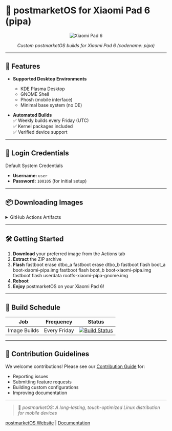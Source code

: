 # 🧪 postmarketOS for Xiaomi Pad 6 (pipa)

<div align="center">
  <img src="images/gnome.png" alt="Xiaomi Pad 6"/>
  <p><em>Custom postmarketOS builds for Xiaomi Pad 6 (codename: pipa)</em></p>
</div>

---

## 🌟 Features 

- **Supported Desktop Environments**  
  * KDE Plasma Desktop  
  * GNOME Shell  
  * Phosh (mobile interface)  
  * Minimal base system (no DE)

- **Automated Builds**  
  ✅ Weekly builds every Friday (UTC)  
  ✅ Kernel packages included  
  ✅ Verified device support

---

## 🔐 Login Credentials

Default System Credentials
  
- **Username:** `user`  
- **Password:** `100105` (for initial setup)


---

## 📦 Downloading Images

<details>
  <summary>GitHub Actions Artifacts</summary>
  
  1. Visit our [Actions tab](https://github.com/rifux/pipa-pmos-builds/actions)   
  2. Look for the latest workflow run (marked with 🟢)  
  3. Download the desired image:
     - `xiaomi-pipa-none_*.zip` (minimal system)
     - `xiaomi-pipa-plasma_*.zip` (KDE Plasma)
     - `xiaomi-pipa-gnome_*.zip` (GNOME Shell)
     - `xiaomi-pipa-phosh_*.zip` (Phosh interface)
     - `xiaomi-pipa-kernel_*.zip` (kernel packages)
  
  *Note:* GitHub account required for downloads
</details>

---

## 🛠️ Getting Started

1. **Download** your preferred image from the Actions tab  
2. **Extract** the ZIP archive  
3. **Flash**
    fastboot erase dtbo_a
    fastboot erase dtbo_b
    fastboot flash boot_a boot-xiaomi-pipa.img
    fastboot flash boot_b boot-xiaomi-pipa.img
    fastboot flash userdata rootfs-xiaomi-pipa-gnome.img
4. **Reboot**
5. **Enjoy** postmarketOS on your Xiaomi Pad 6!

---

## 📅 Build Schedule

| Job | Frequency | Status |
|-----|----------|--------|
| Image Builds | Every Friday | [![Build Status](https://github.com/rifux/pipa-pmos-builds/actions/workflows/build.yml/badge.svg)](https://github.com/rifux/pipa-pmos-builds/actions/workflows/build.yml)  |

---

<!--
## ❓ Troubleshooting

Check out our [Wiki](https://github.com/rifux/pipa-pmos-builds/wiki)  for:
- Common issues and fixes
- Touchscreen calibration
- Battery status monitoring
- Performance optimization tips

--- -->

## 🤝 Contribution Guidelines

We welcome contributions! Please see our [Contribution Guide](CONTRIBUTING.md) for:
- Reporting issues
- Submitting feature requests
- Building custom configurations
- Improving documentation

---

> 🚀 *postmarketOS: A long-lasting, touch-optimized Linux distribution for mobile devices*

[postmarketOS Website](https://postmarketos.org/)  | [Documentation](https://wiki.postmarketos.org/) 
